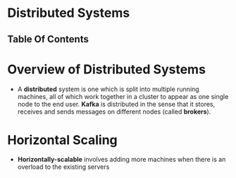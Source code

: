 # Distributed Systems

## Table Of Contents

# Overview of Distributed Systems
* A __distributed__ system is one which is split into multiple running machines, all of which work together in a cluster to appear as one single node to the end user. __Kafka__ is distributed in the sense that it stores, receives and sends messages on different nodes (called __brokers__).

# Horizontal Scaling
* __Horizontally-scalable__ involves adding more machines when there is an overload to the existing servers  